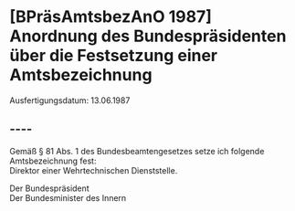 # [BPräsAmtsbezAnO 1987] Anordnung des Bundespräsidenten über die Festsetzung einer Amtsbezeichnung

Ausfertigungsdatum: 13.06.1987

 

## ----

Gemäß § 81 Abs. 1 des Bundesbeamtengesetzes setze ich folgende Amtsbezeichnung fest:  
Direktor einer Wehrtechnischen Dienststelle.  
  
Der Bundespräsident  
Der Bundesminister des Innern
